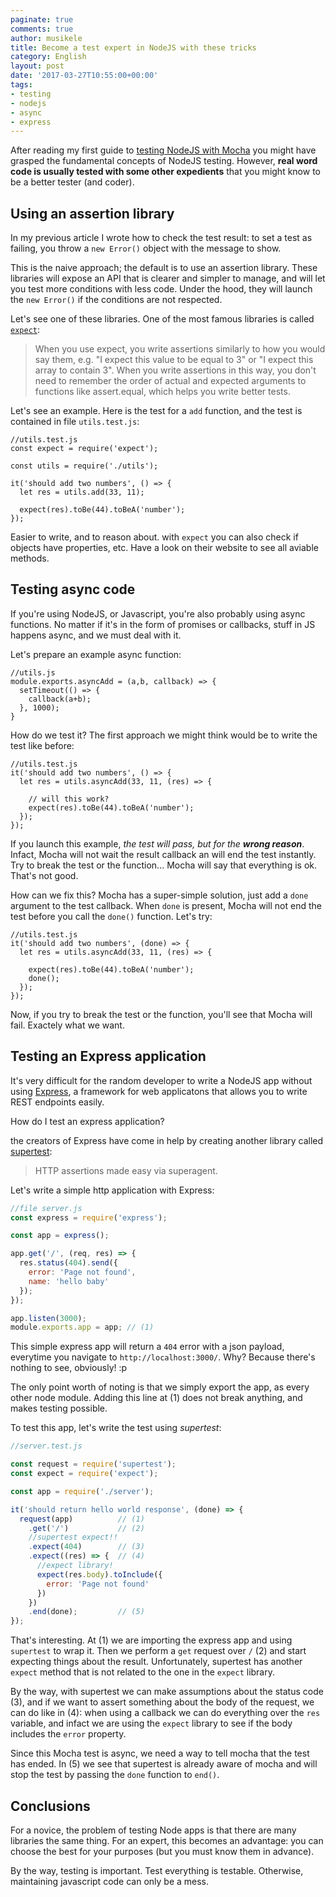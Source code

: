 ```yaml
---
paginate: true
comments: true
author: musikele
title: Become a test expert in NodeJS with these tricks
category: English
layout: post
date: '2017-03-27T10:55:00+00:00'
tags:
- testing
- nodejs
- async
- express
---
```

After reading my first guide to 
<a href="https://michelenasti.com/2017/03/23/node-js-testing-easy-with-mocha.html">testing NodeJS with Mocha</a> you might have grasped the fundamental concepts of NodeJS testing. However, **real word code is usually tested with some other expedients** that you might know to be a better tester (and coder).

## Using an assertion library

In my previous article I wrote how to check the test result: to set a test as failing, you throw a `new Error()` object with the message to show.

This is the naive approach; the default is to use an assertion library. These libraries will expose an API that is clearer and simpler to manage, and will let you test more conditions with less code. Under the hood, they will launch the `new Error()` if the conditions are not respected.

Let's see one of these libraries. One of the most famous libraries is called 
<a href="https://github.com/mjackson/expect"><code>expect</code></a>:
<blockquote>
<p>When you use expect, you write assertions similarly to how you would say them, e.g. "I expect this value to be equal to 3" or "I expect this array to contain 3". When you write assertions in this way, you don't need to remember the order of actual and expected arguments to functions like assert.equal, which helps you write better tests.</p>
</blockquote>

Let's see an example. Here is the test for a `add` function, and the test is contained in file `utils.test.js`:

```
//utils.test.js
const expect = require('expect');

const utils = require('./utils');

it('should add two numbers', () => {
  let res = utils.add(33, 11);

  expect(res).toBe(44).toBeA('number');
});
```

Easier to write, and to reason about. with `expect` you can also check if objects have properties, etc. Have a look on their website to see all aviable methods.

## Testing async code

If you're using NodeJS, or Javascript, you're also probably using async functions. No matter if it's in the form of promises or callbacks, stuff in JS happens async, and we must deal with it.

Let's prepare an example async function:

```
//utils.js
module.exports.asyncAdd = (a,b, callback) => {
  setTimeout(() => {
    callback(a+b);
  }, 1000);
}

```

How do we test it? The first approach we might think would be to write the test like before:

```
//utils.test.js
it('should add two numbers', () => {
  let res = utils.asyncAdd(33, 11, (res) => {
  
    // will this work? 
    expect(res).toBe(44).toBeA('number'); 
  });
});

```

If you launch this example, *the test will pass, but for the **wrong reason***. Infact, Mocha will not wait the result callback an will end the test instantly. Try to break the test or the function... Mocha will say that everything is ok. That's not good.

How can we fix this? Mocha has a super-simple solution, just add a `done` argument to the test callback. When `done` is present, Mocha will not end the test before you call the `done()` function. Let's try:

```
//utils.test.js
it('should add two numbers', (done) => {
  let res = utils.asyncAdd(33, 11, (res) => {
  
    expect(res).toBe(44).toBeA('number'); 
    done();
  });
});

```

Now, if you try to break the test or the function, you'll see that Mocha will fail. Exactely what we want.

## Testing an Express application

It's very difficult for the random developer to write a NodeJS app without using [Express](https://expressjs.com/it/), a framework for web applicatons that allows you to write REST endpoints easily.

How do I test an express application?

the creators of Express have come in help by creating another library called [supertest](https://github.com/visionmedia/supertest):

> HTTP assertions made easy via superagent.

Let's write a simple http application with Express: 

```javascript
//file server.js
const express = require('express');

const app = express();

app.get('/', (req, res) => {
  res.status(404).send({
    error: 'Page not found',
    name: 'hello baby'
  });
});

app.listen(3000);
module.exports.app = app; // (1)
```

This simple express app will return a `404` error with a json payload, everytime you navigate to `http://localhost:3000/`. Why? Because there's nothing to see, obviously! :p 

The only point worth of noting is that we simply export the app, as every other node module. Adding this line at (1) does not break anything, and makes testing possible.

To test this app, let's write the test using _supertest_: 

```javascript
//server.test.js

const request = require('supertest');
const expect = require('expect');

const app = require('./server');

it('should return hello world response', (done) => {
  request(app)          // (1)
    .get('/')           // (2)
    //supertest expect!!
    .expect(404)        // (3)
    .expect((res) => {  // (4)
      //expect library! 
      expect(res.body).toInclude({
        error: 'Page not found'
      })
    })
    .end(done);         // (5)
});
```

That's interesting. At (1) we are importing the express app and using `supertest` to wrap it. Then we perform a `get` request over `/` (2) and start expecting things about the result. Unfortunately, supertest has another `expect` method that is not related to the one in the `expect` library. 

By the way, with supertest we can make assumptions about the status code (3), and if we want to assert something about the body of the request, we can do like in (4): when using a callback we can do everything over the `res` variable, and infact we are using the `expect` library to see if the body includes the `error` property. 

Since this Mocha test is async, we need a way to tell mocha that the test has ended. In (5) we see that supertest is already aware of mocha and will stop the test by passing the `done` function to `end()`. 

## Conclusions 

For a novice, the problem of testing Node apps is that there are many libraries the same thing. For an expert, this becomes an advantage: you can choose the best for your purposes (but you must know them in advance). 

By the way, testing is important. Test everything is testable. Otherwise, maintaining javascript code can only be a mess.